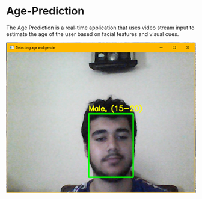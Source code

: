 # Age-Prediction

The Age Prediction is a real-time application that uses video stream input to estimate the age of the user based on facial features and visual cues.

![Alt text](age.png?raw=true "preview-1")

